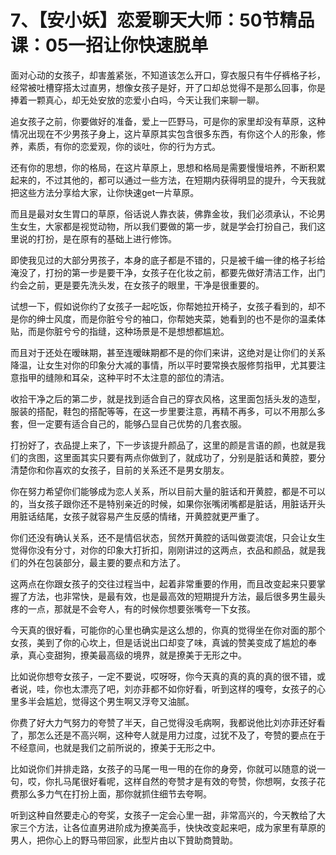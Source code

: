 # 7、【安小妖】恋爱聊天大师：50节精品课：05一招让你快速脱单

面对心动的女孩子，却害羞紧张，不知道该怎么开口，穿衣服只有牛仔裤格子衫，经常被吐槽穿搭太过直男，想像女孩子是好，开了口却总觉得不是那么回事，你是捧着一颗真心，却无处安放的恋爱小白吗，今天让我们来聊一聊。

追女孩子之前，你要做好的准备，爱上一匹野马，可是你的家里却没有草原，这种情况出现在不少男孩子身上，这片草原其实包含很多东西，有你这个人的形象，修养，素质，有你的恋爱观，你的谈吐，你的行为方式。

还有你的思想，你的格局，在这片草原上，思想和格局是需要慢慢培养，不断积累起来的，不过其他的，都可以通过一些方法，在短期内获得明显的提升，今天我就把这些方法分享给大家，让你快速get一片草原。

而且是最对女生胃口的草原，俗话说人靠衣装，佛靠金妆，我们必须承认，不论男生女生，大家都是视觉动物，所以我们要做的第一步，就是学会打扮自己，我们这里说的打扮，是在原有的基础上进行修饰。

即使我见过的大部分男孩子，本身的底子都是不错的，只是被千编一律的格子衫给淹没了，打扮的第一步是要干净，女孩子在化妆之前，都要先做好清洁工作，出门约会之前，更是要先洗头发，在女孩子的眼里，干净是很重要的。

试想一下，假如说你约了女孩子一起吃饭，你帮她拉开椅子，女孩子看到的，却不是你的绅士风度，而是你脏兮兮的袖口，你帮她夹菜，她看到的也不是你的温柔体贴，而是你脏兮兮的指缝，这种场景是不是想想都尴尬。

而且对于还处在暧昧期，甚至连暧昧期都不是的你们来讲，这绝对是让你们的关系降温，让女生对你的印象分大减的事情，所以平时要常换衣服修剪指甲，尤其要注意指甲的缝隙和耳朵，这种平时不太注意的部位的清洁。

收拾干净之后的第二步，就是找到适合自己的穿衣风格，这里面包括头发的造型，服装的搭配，鞋包的搭配等等，在这一步里要注意，再精不再多，可以不用那么多套，但一定要有适合自己的，能够凸显自己优势的几套衣服。

打扮好了，衣品提上来了，下一步该提升颜品了，这里的颜是言语的颜，也就是我们的贪图，这里面其实只要有两点你做到了，就成功了，分别是脏话和黄腔，要分清楚你和你喜欢的女孩子，目前的关系还不是男女朋友。

你在努力希望你们能够成为恋人关系，所以目前大量的脏话和开黄腔，都是不可以的，当女孩子跟你还不是特别亲近的时候，如果你张嘴闭嘴都是脏话，用脏话开头用脏话结尾，女孩子就容易产生反感的情绪，开黄腔就更严重了。

你们还没有确认关系，还不是情侣状态，贸然开黄腔的话叫做耍流氓，只会让女生觉得你没有分寸，对你的印象大打折扣，刚刚讲过的这两点，衣品和颜品，就是我们的外在包装部分，最主要的要点和方法了。

这两点在你跟女孩子的交往过程当中，起着非常重要的作用，而且改变起来只要掌握了方法，也非常快，是最有效，也是最高效的短期提升方法，最后很多男生最头疼的一点，那就是不会夸人，有的时候你想要张嘴夸一下女孩。

今天真的很好看，可能你的心里也确实是这么想的，你真的觉得坐在你对面的那个女孩，美到了你的心坎上，但是话说出口却变了味，真诚的赞美变成了尴尬的奉承，真心变甜狗，撩美最高级的境界，就是撩美于无形之中。

比如说你想夸女孩子，一定不要说，哎呀呀，你今天真的真的真的真的很不错，或者说，哇，你也太漂亮了吧，刘亦菲都不如你好看，听到这样的嘎夸，女孩子的心里多半会尴尬，觉得这个男生啊又浮夸又油腻。

你费了好大力气努力的夸赞了半天，自己觉得没毛病啊，我都说他比刘亦菲还好看了，那怎么还是不高兴啊，这种夸人就是用力过度，过犹不及了，夸赞的要点在于不经意间，也就是我们之前所说的，撩美于无形之中。

比如说你们并排走路，女孩子的马尾一甩一甩的在你的身旁，你就可以随意的说一句，哎，你扎马尾很好看呢，这样自然的夸赞才是有效的夸赞，你想啊，女孩子花费那么多力气在打扮上面，那你就抓住细节去夸啊。

听到这种自然要走心的夸奖，女孩子一定会心里一甜，非常高兴的，今天教给了大家三个方法，让各位直男进阶成为撩美高手，快快改变起来吧，成为家里有草原的男人，把你心上的野马带回家，此型片由以下贊助商贊助。

